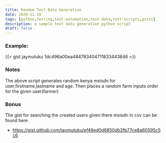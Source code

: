 ```yaml
---
title: Random Test Data Generation
date: 2020-11-19
tags: [python,testing,test-automation,test-data,test-scripts,gists]
description: a sample test data generation python script
draft: false
---
```


### Example: 

{{< gist jaymutuku 1dc496a00ea484783404711833443846 >}}

### Notes

The above script generates random kenya msisdn for user,firstname,lastname and age.
Then places a random farm inputs order for the given user(farmer)

### Bonus
The gist for searching the created users given there msisdn in csv can be found here

- https://gist.github.com/jaymutuku/ef48ed0d6850db2fb77ce8a60595c5c6